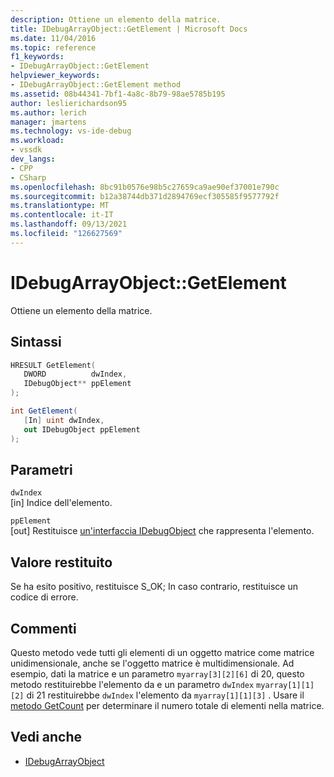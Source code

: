```yaml
---
description: Ottiene un elemento della matrice.
title: IDebugArrayObject::GetElement | Microsoft Docs
ms.date: 11/04/2016
ms.topic: reference
f1_keywords:
- IDebugArrayObject::GetElement
helpviewer_keywords:
- IDebugArrayObject::GetElement method
ms.assetid: 08b44341-7bf1-4a8c-8b79-98ae5785b195
author: leslierichardson95
ms.author: lerich
manager: jmartens
ms.technology: vs-ide-debug
ms.workload:
- vssdk
dev_langs:
- CPP
- CSharp
ms.openlocfilehash: 8bc91b0576e98b5c27659ca9ae90ef37001e790c
ms.sourcegitcommit: b12a38744db371d2894769ecf305585f9577792f
ms.translationtype: MT
ms.contentlocale: it-IT
ms.lasthandoff: 09/13/2021
ms.locfileid: "126627569"
---
```

# <a name="idebugarrayobjectgetelement"></a>IDebugArrayObject::GetElement
Ottiene un elemento della matrice.

## <a name="syntax"></a>Sintassi

```cpp
HRESULT GetElement( 
   DWORD          dwIndex,
   IDebugObject** ppElement
);
```

```csharp
int GetElement(
   [In] uint dwIndex,
   out IDebugObject ppElement
);
```

## <a name="parameters"></a>Parametri
`dwIndex`\
[in] Indice dell'elemento.

`ppElement`\
[out] Restituisce [un'interfaccia IDebugObject](../../../extensibility/debugger/reference/idebugobject.md) che rappresenta l'elemento.

## <a name="return-value"></a>Valore restituito
 Se ha esito positivo, restituisce S_OK; In caso contrario, restituisce un codice di errore.

## <a name="remarks"></a>Commenti
 Questo metodo vede tutti gli elementi di un oggetto matrice come matrice unidimensionale, anche se l'oggetto matrice è multidimensionale. Ad esempio, dati la matrice e un parametro `myarray[3][2][6]` di 20, questo metodo restituirebbe l'elemento da e un parametro `dwIndex` `myarray[1][1][2]` di 21 restituirebbe `dwIndex` l'elemento da `myarray[1][1][3]` . Usare il [metodo GetCount](../../../extensibility/debugger/reference/idebugarrayobject-getcount.md) per determinare il numero totale di elementi nella matrice.

## <a name="see-also"></a>Vedi anche
- [IDebugArrayObject](../../../extensibility/debugger/reference/idebugarrayobject.md)
